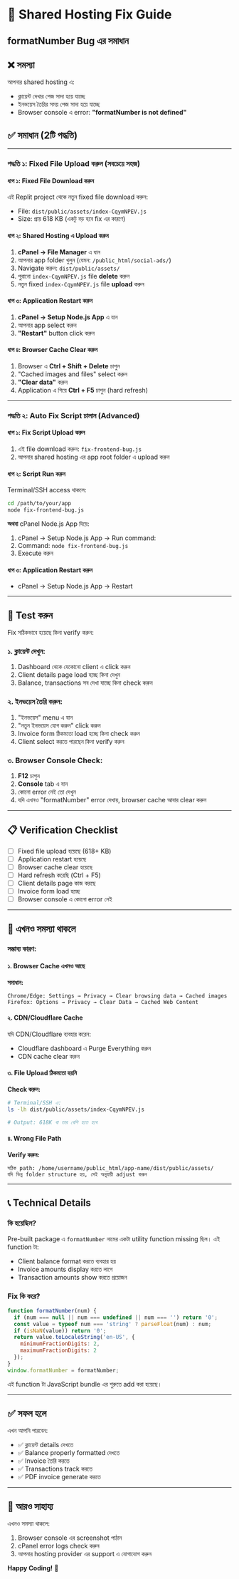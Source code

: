# 🔧 Shared Hosting Fix Guide
## formatNumber Bug এর সমাধান

## ❌ সমস্যা
আপনার shared hosting এ:
- ক্লায়েন্ট দেখার পেজ সাদা হয়ে যাচ্ছে
- ইনভয়েস তৈরির সময় পেজ সাদা হয়ে যাচ্ছে
- Browser console এ error: **"formatNumber is not defined"**

## ✅ সমাধান (2টি পদ্ধতি)

---

### পদ্ধতি ১: Fixed File Upload করুন (সবচেয়ে সহজ)

#### ধাপ ১: Fixed File Download করুন
এই Replit project থেকে নতুন fixed file download করুন:
- File: `dist/public/assets/index-CqymNPEV.js`
- Size: প্রায় 618 KB (একটু বড় হবে fix এর কারণে)

#### ধাপ ২: Shared Hosting এ Upload করুন
1. **cPanel → File Manager** এ যান
2. আপনার app folder খুলুন (যেমন: `/public_html/social-ads/`)
3. Navigate করুন: `dist/public/assets/`
4. পুরানো `index-CqymNPEV.js` file **delete** করুন
5. নতুন fixed `index-CqymNPEV.js` file **upload** করুন

#### ধাপ ৩: Application Restart করুন
1. **cPanel → Setup Node.js App** এ যান
2. আপনার app select করুন
3. **"Restart"** button click করুন

#### ধাপ ৪: Browser Cache Clear করুন
1. Browser এ **Ctrl + Shift + Delete** চাপুন
2. "Cached images and files" select করুন
3. **"Clear data"** করুন
4. Application এ গিয়ে **Ctrl + F5** চাপুন (hard refresh)

---

### পদ্ধতি ২: Auto Fix Script চালান (Advanced)

#### ধাপ ১: Fix Script Upload করুন
1. এই file download করুন: `fix-frontend-bug.js`
2. আপনার shared hosting এর app root folder এ upload করুন

#### ধাপ ২: Script Run করুন
Terminal/SSH access থাকলে:
```bash
cd /path/to/your/app
node fix-frontend-bug.js
```

**অথবা** cPanel Node.js App দিয়ে:
1. cPanel → Setup Node.js App → Run command:
2. Command: `node fix-frontend-bug.js`
3. Execute করুন

#### ধাপ ৩: Application Restart করুন
- cPanel → Setup Node.js App → Restart

---

## 🧪 Test করুন

Fix সঠিকভাবে হয়েছে কিনা verify করুন:

### ১. ক্লায়েন্ট দেখুন:
1. Dashboard থেকে যেকোনো client এ click করুন
2. Client details page load হচ্ছে কিনা দেখুন
3. Balance, transactions সব দেখা যাচ্ছে কিনা check করুন

### ২. ইনভয়েস তৈরি করুন:
1. "ইনভয়েস" menu এ যান
2. "নতুন ইনভয়েস যোগ করুন" click করুন
3. Invoice form ঠিকমতো load হচ্ছে কিনা check করুন
4. Client select করতে পারছেন কিনা verify করুন

### ৩. Browser Console Check:
1. **F12** চাপুন
2. **Console** tab এ যান
3. কোনো error নেই তো দেখুন
4. যদি এখনও "formatNumber" error দেখায়, browser cache আবার clear করুন

---

## 📋 Verification Checklist

- [ ] Fixed file upload হয়েছে (618+ KB)
- [ ] Application restart হয়েছে
- [ ] Browser cache clear হয়েছে
- [ ] Hard refresh করেছি (Ctrl + F5)
- [ ] Client details page কাজ করছে
- [ ] Invoice form load হচ্ছে
- [ ] Browser console এ কোনো error নেই

---

## 🚨 এখনও সমস্যা থাকলে

### সম্ভাব্য কারণ:

#### ১. Browser Cache এখনও আছে
**সমাধান:**
```
Chrome/Edge: Settings → Privacy → Clear browsing data → Cached images
Firefox: Options → Privacy → Clear Data → Cached Web Content
```

#### ২. CDN/Cloudflare Cache
যদি CDN/Cloudflare ব্যবহার করেন:
- Cloudflare dashboard এ Purge Everything করুন
- CDN cache clear করুন

#### ৩. File Upload ঠিকমতো হয়নি
**Check করুন:**
```bash
# Terminal/SSH এ:
ls -lh dist/public/assets/index-CqymNPEV.js

# Output: 618K বা তার বেশি হতে হবে
```

#### ৪. Wrong File Path
**Verify করুন:**
```
সঠিক path: /home/username/public_html/app-name/dist/public/assets/
যদি ভিন্ন folder structure হয়, সেই অনুযায়ী adjust করুন
```

---

## 📞 Technical Details

### কি হয়েছিল?
Pre-built package এ `formatNumber` নামের একটা utility function missing ছিল। এই function টা:
- Client balance format করতে ব্যবহার হয়
- Invoice amounts display করতে লাগে
- Transaction amounts show করতে প্রয়োজন

### Fix কি করে?
```javascript
function formatNumber(num) {
  if (num === null || num === undefined || num === '') return '0';
  const value = typeof num === 'string' ? parseFloat(num) : num;
  if (isNaN(value)) return '0';
  return value.toLocaleString('en-US', { 
    minimumFractionDigits: 2, 
    maximumFractionDigits: 2 
  });
}
window.formatNumber = formatNumber;
```

এই function টা JavaScript bundle এর শুরুতে add করা হয়েছে।

---

## ✅ সফল হলে

এখন আপনি পারবেন:
- ✅ ক্লায়েন্ট details দেখতে
- ✅ Balance properly formatted দেখতে
- ✅ Invoice তৈরি করতে
- ✅ Transactions track করতে
- ✅ PDF invoice generate করতে

---

## 🎉 আরও সাহায্য

এখনও সমস্যা থাকলে:
1. Browser console এর screenshot পাঠান
2. cPanel error logs check করুন
3. আপনার hosting provider এর support এ যোগাযোগ করুন

**Happy Coding!** 🚀
